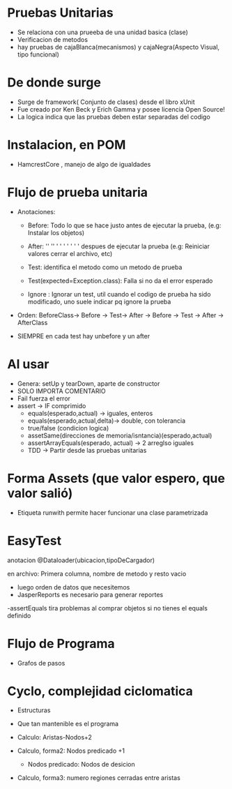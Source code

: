 # Pruebas Unitarias
  - Se relaciona con una prueeba de una unidad basica  (clase)
  - Verificacion de metodos
  - hay pruebas de cajaBlanca(mecanismos) y cajaNegra(Aspecto Visual, tipo funcional)
  
# De donde surge
  - Surge de framework( Conjunto de clases) desde el libro xUnit
  - Fue creado por Ken Beck y Erich Gamma y posee licencia Open Source!
  - La logica indica que las pruebas deben estar separadas del codigo
# Instalacion, en POM
  - HamcrestCore , manejo de algo de igualdades
  
  
# Flujo de prueba unitaria
  - Anotaciones:
    - Before: Todo lo que se hace justo antes de ejecutar la prueba, (e.g: Instalar los objetos)
    - After: ''   ''    '   ' ' ' ' ' ' despues de ejecutar la prueba (e.g: Reiniciar valores cerrar el archivo, etc)
    
    - Test: identifica el metodo como un metodo de prueba
    - Test(expected=Exception.class): Falla si no da el error esperado
    - Ignore : Ignorar un test, util cuando el codigo de prueba ha sido modificado, uno suele indicar pq ignore la prueba
    
  - Orden: BeforeClass-> Before -> Test-> After -> Before -> Test -> After -> AfterClass
  - SIEMPRE en cada test hay unbefore y un after
  
  
# Al usar
  - Genera: setUp y tearDown, aparte de constructor
  -  SOLO IMPORTA COMENTARIO 
  - Fail fuerza el error
  - assert -> IF comprimido
    - equals(esperado,actual) -> iguales, enteros
    - equals(esperado,actual,delta)-> double, con tolerancia
    - true/false (condicion logica)
    - assetSame(direcciones de memoria/isntancia)(esperado,actual)
    - assertArrayEquals(esperado, actual) -> 2 arreglso iguales
    - TDD -> Partir desde las pruebas unitarias
# Forma Assets (que valor espero, que valor salió)
  - Etiqueta runwith permite hacer funcionar una clase parametrizada
  
# EasyTest

anotacion @Dataloader(ubicacion,tipoDeCargador)

en archivo: Primera columna, nombre de metodo y resto vacio
  - luego orden de datos que necesitemos
  - JasperReports es necesario para generar reportes
  
  
  -assertEquals tira problemas al comprar objetos si no tienes el equals definido
  
  
  
# Flujo de Programa
- Grafos de pasos

# Cyclo, complejidad ciclomatica
- Estructuras
- Que tan mantenible es el programa

- Calculo: Aristas-Nodos+2
- Calculo, forma2: Nodos predicado +1 
  - Nodos predicado: Nodos de desicion
- Calculo, forma3: numero regiones cerradas entre aristas
